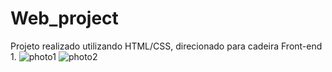 # Web_project
Projeto realizado utilizando HTML/CSS, direcionado para cadeira Front-end 1.
![photo1](https://user-images.githubusercontent.com/76228682/144090904-11164895-48d2-435d-9494-d75610009623.jpeg)
![photo2](https://user-images.githubusercontent.com/76228682/144090908-9ce7bfd8-b23f-4b48-a6d1-402cf1ce6832.jpeg)

